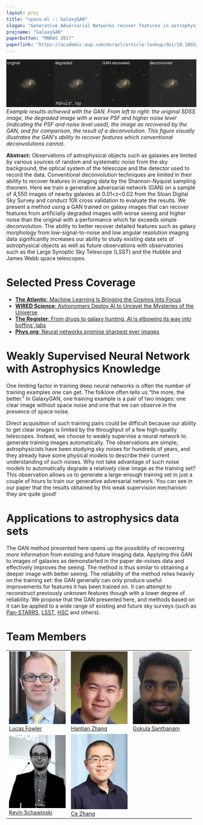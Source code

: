 ```yaml
---
layout: proj
title: "space.ml :: GalaxyGAN"
slogan: "Generative Adversarial Networks recover features in astrophysical images of galaxies beyond the deconvolution limit"
projname: "GalaxyGAN"
paperbutton: "MNRAS 2017"
paperlink: "https://academic.oup.com/mnrasl/article-lookup/doi/10.1093/mnrasl/slx008"
---
```



<img src="https://github.com/SpaceML/SpaceML.github.io/blob/master/gg/GAN_example.png?raw=true">
<I>Example results achieved with the GAN. From left to right: the original SDSS image, the degraded image with a worse PSF and higher noise level (indicating the PSF and noise level used), the image as recovered by the GAN, and for comparison, the result of a deconvolution. This figure visually illustrates the GAN's ability to recover features which conventional deconvolutions cannot.</I>

<b>Abstract:</b> Observations of astrophysical objects such as galaxies are limited by various sources of random and systematic noise from the sky background, the optical system of the telescope and the detector used to record the data. Conventional deconvolution techniques are limited in their ability to recover features in imaging data by the Shannon-Nyquist sampling theorem. Here we train a generative adversarial network (GAN) on a sample of 4,550 images of nearby galaxies at 0.01\<z\<0.02 from the Sloan Digital Sky Survey and conduct 10X cross validation to evaluate the results. We present a method using a GAN trained on galaxy images that can recover features from artificially degraded images with worse seeing and higher noise than the original with a performance which far exceeds simple deconvolution. The ability to better recover detailed features such as galaxy morphology from low-signal-to-noise and low angular resolution imaging data significantly increases our ability to study existing data sets of astrophysical objects as well as future observations with observatories such as the Large Synoptic Sky Telescope (LSST) and the Hubble and James Webb space telescopes. 

<!--<b><a href="http://space.ml/res/gan_paper.pdf">Paper PDF</a></b>-->

# Selected Press Coverage

<ul>
<li> <a href="https://www.theatlantic.com/technology/archive/2017/03/machines-will-do-our-stargazing-for-us/518319/">
        <strong>The Atlantic</strong>: Machine Learning Is Bringing the Cosmos Into Focus</a><br/>
        </li>
<li> <a href="https://www.wired.com/2017/03/astronomers-deploy-ai-unravel-mysteries-universe/">
        <strong>WIRED Science</strong>: Astronomers Deploy AI to Unravel the Mysteries of the Universe</a><br/>
        </li>
<li> <a href="https://www.theregister.co.uk/2017/02/23/galaxies_to_drugs_ai_hype_makes_its_way_to_science/?mt=1488825917133">
        <strong>The Register</strong>: From drugs to galaxy hunting, AI is elbowing its way into boffins' labs</a><br/>
        </li>
<li> <a href="https://phys.org/news/2017-02-neural-networks-sharpest-images.html">
        <strong>Phys.org</strong>: Neural networks promise sharpest ever images</a><br/>
        </li>
</ul>

# Weakly Supervised Neural Network with Astrophysics Knowledge

One limiting factor in training deep neural networks is often the number of training examples one can get. The folklore often tells us “the more, the better.” In GalaxyGAN, one training example is a pair of two images: one clear image without space noise and one that we can observe in the presence of space noise.

Direct acquisition of such training pairs could be difficult because our ability to get clear images is limited by the throughput of a few high-quality telescopes. Instead, we choose to weakly supervise a neural network to generate training images automatically. The observations are simple; astrophysicists have been studying sky noises for hundreds of years, and they already have some physical models to describe their current understanding of such noises. Why not take advantage of such noise models to automatically degrade a relatively clear image as the training set? This observation allows us to generate a large-enough training set in just a couple of hours to train our generative adversarial network. You can see in our paper that the results obtained by this weak supervision mechanism: they are quite good!

# Applications to astrophysics data sets
The GAN method presented here opens up the possibility of recovering <i>more</i> information from existing and future imaging data. Applying this GAN to images of galaxies as demonstarted in the paper de-noises data and effectively improves the seeing. The method is thus similar to obtaining a deeper image with better seeing.  The reliability of the method relies heavily on the training set: the GAN generally can only produce useful improvements for features it has been trained on. It can attempt to reconstruct previously unknown features though with a lower degree of reliability. We propose that the GAN presented here, and methods based on it can be applied to a wide range of existing and future sky surveys (such as <a href="http://panstarrs.stsci.edu/">Pan-STARRS</a>, <a href="https://www.lsst.org/">LSST</a>, <a href="http://www.naoj.org/Projects/HSC/">HSC</a> and others).


# Team Members

<table style="border:none;">
<tr>

<td><img src="https://github.com/SpaceML/SpaceML.github.io/blob/master/gg/lucas.jpg?raw=true" width="150"><br/>
<a href="#">Lucas Fowler</a></td>

<td><img src="https://github.com/SpaceML/SpaceML.github.io/blob/master/gg/hantian.png?raw=true" width="150"><br/>
<a href="#">Hantian Zhang</a></td>

<td><img src="https://github.com/SpaceML/SpaceML.github.io/blob/master/gg/gokul.jpg?raw=true" width="150"><br/>
<a href="#">Gokula Santhanam</a></td>

</tr>


<tr>

<td><img src="https://github.com/SpaceML/SpaceML.github.io/blob/master/gg/kevin.png?raw=true" width="150"><br/>
<a href="http://www.astro.ethz.ch/schawinski">Kevin Schawinski</a></td>

<td><img src="https://github.com/SpaceML/SpaceML.github.io/blob/master/gg/ce.jpeg?raw=true" width="150"><br/>
<a href="https://www.inf.ethz.ch/personal/ce.zhang/">Ce Zhang</a></td>

</tr>
</table>





